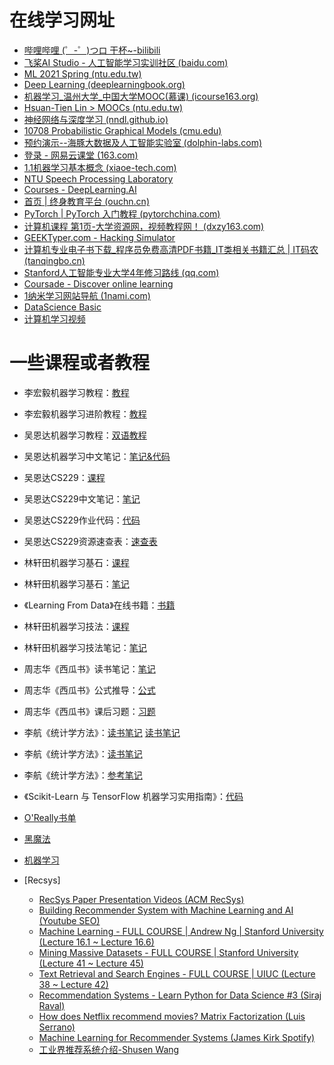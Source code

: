 # 在线学习网址

- [哔哩哔哩 (゜-゜)つロ 干杯~-bilibili](https://www.bilibili.com/)
- [飞桨AI Studio - 人工智能学习实训社区 (baidu.com)](https://aistudio.baidu.com/aistudio/education/dashboard)
- [ML 2021 Spring (ntu.edu.tw)](https://speech.ee.ntu.edu.tw/~hylee/ml/2021-spring.php)
- [Deep Learning (deeplearningbook.org)](https://www.deeplearningbook.org/)
- [机器学习_温州大学_中国大学MOOC(慕课) (icourse163.org)](https://www.icourse163.org/course/WZU-1464096179?from=searchPage)
- [Hsuan-Tien Lin > MOOCs (ntu.edu.tw)](https://www.csie.ntu.edu.tw/~htlin/mooc/)
- [神经网络与深度学习 (nndl.github.io)](https://nndl.github.io/)
- [10708 Probabilistic Graphical Models (cmu.edu)](http://www.cs.cmu.edu/~epxing/Class/10708/)
- [预约演示--海豚大数据及人工智能实验室 (dolphin-labs.com)](https://www.dolphin-labs.com/appointment.html)
- [登录 - 网易云课堂 (163.com)](https://study.163.com/member/login.htm?returnUrl=aHR0cHM6Ly9zdHVkeS4xNjMuY29tL215#/smarts)
- [1.1机器学习基本概念 (xiaoe-tech.com)](https://app6ca5octe2206.pc.xiaoe-tech.com/p/t_pc/course_pc_detail/video/v_604f09e2e4b07f4194ffcc86?product_id=p_6049e1c6e4b05a6195befd56&type=6)
- [NTU Speech Processing Laboratory](http://speech.ee.ntu.edu.tw/)
- [Courses - DeepLearning.AI](https://www.deeplearning.ai/courses/)
- [首页 | 终身教育平台 (ouchn.cn)](http://le.ouchn.cn/home#/home)
- [PyTorch | PyTorch 入门教程 (pytorchchina.com)](https://pytorchchina.com/)
- [计算机课程 第1页-大学资源网，视频教程网！ (dxzy163.com)](https://www.dxzy163.com/list/index82.html)
- [GEEKTyper.com - Hacking Simulator](https://geektyper.com/)
- [计算机专业电子书下载_程序员免费高清PDF书籍_IT类相关书籍汇总 | IT码农 (tanqingbo.cn)](https://tanqingbo.cn/CSBook001/)
- [Stanford人工智能专业大学4年修习路线 (qq.com)](https://mp.weixin.qq.com/s/MdOztCMZnX4eQxcIvMYD3A)
- [Coursade - Discover online learning](https://coursade.com/)
- [1纳米学习网站导航 (1nami.com)](http://1nami.com/)
- [DataScience Basic](https://github.com/QinHsiu/DataScience_Basic)
- [计算机学习视频](https://mp.weixin.qq.com/s/KfRfKRmtUfphsYElre12gA)

# 一些课程或者教程

- 李宏毅机器学习教程：[教程](https://aistudio.baidu.com/aistudio/education/group/info/1978)

- 李宏毅机器学习进阶教程：[教程](https://aistudio.baidu.com/aistudio/education/group/info/1979)

- 吴恩达机器学习教程：[双语教程](https://www.bilibili.com/video/BV164411S78V)

- 吴恩达机器学习中文笔记：[笔记&代码](https://github.com/fengdu78/Coursera-ML-AndrewNg-Notes)

- 吴恩达CS229：[课程](https://www.bilibili.com/video/BV1iK411W7p9?from=search&seid=14090128442942491780)

- 吴恩达CS229中文笔记：[笔记](https://kivy-cn.github.io/Stanford-CS-229-CN/#/)

- 吴恩达CS229作业代码：[代码](https://github.com/Sierkinhane/CS229-ML-Implements)

- 吴恩达CS229资源速查表：[速查表](https://github.com/QinHsiu/stanford-cs-229-machine-learning)

- 林轩田机器学习基石：[课程](https://www.bilibili.com/video/BV1Cx411i7op?from=search&seid=15572856180094825579)

- 林轩田机器学习基石：[笔记](https://redstonewill.com/category/ai-notes/lin-ml-foundations/)

- 《Learning From Data》在线书籍：[书籍](http://amlbook.com/)

- 林轩田机器学习技法：[课程](https://www.bilibili.com/video/av36760800)

- 林轩田机器学习技法笔记：[笔记](https://redstonewill.com/category/ai-notes/lin-ml-techniques/)

- 周志华《西瓜书》读书笔记：[笔记](https://www.cnblogs.com/limitlessun/p/8505647.html#_label0)

- 周志华《西瓜书》公式推导：[公式](https://datawhalechina.github.io/pumpkin-book/#/)

- 周志华《西瓜书》课后习题：[习题](https://zhuanlan.zhihu.com/c_1013850291887845376)

- 李航《统计学方法》：[读书笔记](https://www.cnblogs.com/limitlessun/p/8611103.html) [读书笔记](https://mp.weixin.qq.com/s/X64rEXYAPkLNABjyoGpqpw)

- 李航《统计学方法》：[读书笔记](https://github.com/SmirkCao/Lihang)

- 李航《统计学方法》：[参考笔记](https://zhuanlan.zhihu.com/p/36378498)

- 《Scikit-Learn 与 TensorFlow 机器学习实用指南》：[代码](https://github.com/QinHsiu/handson-ml)

- [O'Really书单](https://github.com/cosmicpython/book)

- [黑魔法](https://github.com/iswbm/magic-python)

- [机器学习](https://github.com/rasbt/python-machine-learning-book-3rd-edition)

- [Recsys]
  - [RecSys Paper Presentation Videos (ACM RecSys)](https://www.youtube.com/channel/UC2nEn-yNA1BtdDNWziphPGA/featured)   
  - [Building Recommender System with Machine Learning and AI (Youtube SEO)](https://www.youtube.com/playlist?list=PLk9tco_9NSqfkr2Z0VdntKqufR5uDOezz)
  - [Machine Learning - FULL COURSE | Andrew Ng | Stanford University (Lecture 16.1 ~ Lecture 16.6)]( https://www.youtube.com/playlist?list=PLLssT5z_DsK-h9vYZkQkYNWcItqhlRJLN)
  - [Mining Massive Datasets - FULL COURSE | Stanford University (Lecture 41 ~ Lecture 45)](https://www.youtube.com/playlist?list=PLLssT5z_DsK9JDLcT8T62VtzwyW9LNepV)
  - [Text Retrieval and Search Engines - FULL COURSE | UIUC (Lecture 38 ~ Lecture 42)](https://www.youtube.com/playlist?list=PLLssT5z_DsK8Jk8mpFc_RPzn2obhotfDO)
  - [Recommendation Systems - Learn Python for Data Science #3 (Siraj Raval)](https://www.youtube.com/watch?v=9gBC9R-msAk)
  - [How does Netflix recommend movies? Matrix Factorization (Luis Serrano)](https://www.youtube.com/watch?v=ZspR5PZemcs)
  - [Machine Learning for Recommender Systems (James Kirk Spotify)](https://www.youtube.com/watch?v=xBMGr08fowA&t=3m58s)
  - [工业界推荐系统介绍-Shusen Wang](https://space.bilibili.com/1369507485/channel/seriesdetail?sid=2249610)
  

